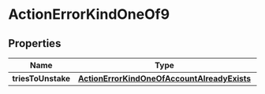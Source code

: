 
# ActionErrorKindOneOf9

## Properties
| Name | Type | Description | Notes |
| ------------ | ------------- | ------------- | ------------- |
| **triesToUnstake** | [**ActionErrorKindOneOfAccountAlreadyExists**](ActionErrorKindOneOfAccountAlreadyExists.md) |  |  |



